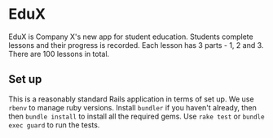 # EduX

EduX is Company X's new app for student education. Students complete lessons and their progress is recorded. Each lesson has 3 parts - 1, 2 and 3. There are 100 lessons in total.


## Set up

This is a reasonably standard Rails application in terms of set up. We use `rbenv` to manage ruby versions. Install `bundler` if you haven't already, then then `bundle install` to install all the required gems. Use `rake test` or `bundle exec guard` to run the tests.
